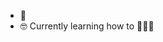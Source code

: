 - 👋 
- 🤓 Currently learning how to 👩🏻‍💻
<!---
rawisou/rawisou is a ✨ special ✨ repository because its `README.md` (this file) appears on your GitHub profile.
You can click the Preview link to take a look at your changes.
--->
